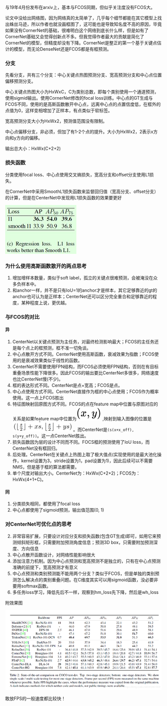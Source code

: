 与19年4月份发布在arxiv上，基本与FCOS同期，但似乎关注度没有FCOS大。

论文中没给出网络图，因为网络真的太简单了，几乎每个细节都能在其它模型上找出蛛丝马迹，所以作者也就没画框图了，这可能也是导致知名度不高的原因，毕竟如果没有CornerNet的基础，很难明白这个网络到底长什么样，但是如有了CornerNet基础又会觉得创新点不多。但我觉得作者最大的贡献是简化了CornerNet的模型，但精度却没有下降。CornerNet是整正的第一个基于关键点估计的模型，而无论DenseNet还是FCOS都是有框预测。

### 分支

先看分支，共有三个分支：中心关键点热图预测分支、宽高预测分支和中心点位置偏移预测分支。

中心关键点热图大小为HxWxC，C为类别总数，即每个类别使用一个通道预测，使用sigmid输出。使用CornerNet修改的focal loss训练。中心点的GT生成与FCOS不同，使用的是高斯函数散开中心点，远离中心点的点置信度低，在框外的点值为0，这样变相增加了正样本，有点类似于软标签。

宽高预测分支大小为HxWx2，预测值范围没有限制。

中心点偏移分支，非必须，但加了有1-2个点的提升。大小为HxWx2，2表示x方向和y方向的偏移。

输出总大小：HxWx(C+2+2)



### 损失函数

分类使用focal loss、中心点使用交叉熵损失，宽高分支和offset分支使用L1损失。

在CornerNet中采用SmoothL1损失函数来监督回归值（宽高分支、offset分支）的计算，但是在CenterNet中发现用L1损失函数的效果要更好

![在这里插入图片描述](assets/CenterNet/20190618223314639.jpg)



### 为什么使用高斯函数散开的两点思考

1. 增加增样本数量，类似于soft label，孤立的关键点很难预测，会被淹没在众多负样本中。
2. 和anchor一样，并不是只有IoU=1的anchor才是样本，其它足够靠近的gt的anchor也可认为是正样本；CenterNet还可以区分完全重合和足够靠近的程度，某种程度上说，更优越。



### 与FCOS的对比

#### 异

1. CenterNet以关键点预测为主任务，对最终检测影响最大；FCOS的主任务还是每个点上的框预测，框不准一切免谈。
2. 中心点散开方式不同。CenterNet使用高斯函数，衰减效果为指数；FCOS使用的是衰减效果类似于线性的函数。
3. CenterNet不需要使用FPN结构，而FCOS必须使用FPN结构，否则在有目标重叠场景性能下降很多。因此FCOS的输出要比CenterNet多很多，网络速度也比CenterNet慢(不少)。
4. 框的表达形式不同。CenterNet是点+宽高；FCOS是点。
5. 中心点使用方式不同。CenterNet直接作为框的中心点使用；FCOS作为概率使用。这一点上FCOS胜出
6. 特征图映射回原图方式不同。FCOS的点在feature map中位置与原图对应的关系是如果feature map中位置为![[公式]](assets/CenterNet/equation.svg) ,映射到输入图像的位置是 ![在这里插入图片描述](assets/CenterNet/20191208111015658.png) 。而CenterNet是`(s(x+x_off), s(y+y_off))`。这一点CenterNet胜出。
7. 损失函数因为层的设计不同而不同。FOCS框的预测使用了IoU loss，而CenterNet没有框回归。
8. 后处理。CenterNet在关键点上热图上取了极大值点(实现使用的是最大池化操作，kernel设置为3，stride设置为1，pad设置为1)，因此后续可以不需要NMS，但是基于框的算法都需要。
9. 单个尺度对输出大小。CenterNet为：HxWx(C+2+2)；FCOS为：HxWx(4+1+C)。

#### 同

1. 分类损失相同，都使用了focal loss
2. 中心点都使用了sigmoid预测，输出值范围(0, 1)



### 对CenterNet可优化点的思考

2. 非常容易扩展，只要设计对应分支和损失函数(包含GT生成)即可，如用它来预测倾斜矩形框，只需要附加预测角度信息；预测3D box，只需要附加预测深度、方向信息
2. 中心点散开函数设计，对网络性能影响很大
3. 添加注意力机制。因为中心点预测和宽高预测不是独立的，只有在中心点预测准确的前提下，宽高预测才有意义
4. 中心点预测和类别预测能不能用两个分支？类似于FCOS，但是单独的类别预测怎么解决点的类别重叠问题。在C维度其实可以用sigmoid函数，没必要非要用softmax函数。
5. 多任务loss学习，降低先后不一样，观察到hm_loss先下降，然后是wh_loss





附效果图

![img](assets/CenterNet/2019041810345765.png)

敢放FPS的一般速度都比较快！